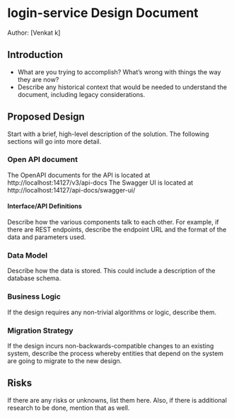 # login-service Design Document

Author: [Venkat k]

## Introduction

* What are you trying to accomplish? What’s wrong with things the way they are now?
* Describe any historical context that would be needed to understand the document, including legacy considerations.
  
## Proposed Design

Start with a brief, high-level description of the solution. The following sections will go into more detail.

### Open API document

The OpenAPI documents for the API is located at http://localhost:14127/v3/api-docs
The Swagger UI is located at http://localhost:14127/api-docs/swagger-ui/

#### Interface/API Definitions

Describe how the various components talk to each other. For example, if there are REST endpoints, describe the endpoint URL and the format of the data and parameters used.

### Data Model

Describe how the data is stored. This could include a description of the database schema.

### Business Logic

If the design requires any non-trivial algorithms or logic, describe them.

### Migration Strategy

If the design incurs non-backwards-compatible changes to an existing system, describe the process whereby entities that depend on the system are going to migrate to the new design.

## Risks

If there are any risks or unknowns, list them here. Also, if there is additional research to be done, mention that as well.
